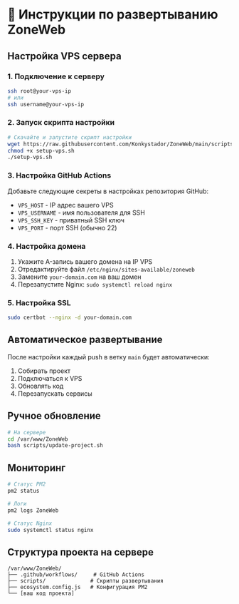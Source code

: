# 🚀 Инструкции по развертыванию ZoneWeb

## Настройка VPS сервера

### 1. Подключение к серверу
```bash
ssh root@your-vps-ip
# или
ssh username@your-vps-ip
```

### 2. Запуск скрипта настройки
```bash
# Скачайте и запустите скрипт настройки
wget https://raw.githubusercontent.com/Konkystador/ZoneWeb/main/scripts/setup-vps.sh
chmod +x setup-vps.sh
./setup-vps.sh
```

### 3. Настройка GitHub Actions

Добавьте следующие секреты в настройках репозитория GitHub:
- `VPS_HOST` - IP адрес вашего VPS
- `VPS_USERNAME` - имя пользователя для SSH
- `VPS_SSH_KEY` - приватный SSH ключ
- `VPS_PORT` - порт SSH (обычно 22)

### 4. Настройка домена

1. Укажите A-запись вашего домена на IP VPS
2. Отредактируйте файл `/etc/nginx/sites-available/zoneweb`
3. Замените `your-domain.com` на ваш домен
4. Перезапустите Nginx: `sudo systemctl reload nginx`

### 5. Настройка SSL
```bash
sudo certbot --nginx -d your-domain.com
```

## Автоматическое развертывание

После настройки каждый push в ветку `main` будет автоматически:
1. Собирать проект
2. Подключаться к VPS
3. Обновлять код
4. Перезапускать сервисы

## Ручное обновление

```bash
# На сервере
cd /var/www/ZoneWeb
bash scripts/update-project.sh
```

## Мониторинг

```bash
# Статус PM2
pm2 status

# Логи
pm2 logs ZoneWeb

# Статус Nginx
sudo systemctl status nginx
```

## Структура проекта на сервере

```
/var/www/ZoneWeb/
├── .github/workflows/     # GitHub Actions
├── scripts/              # Скрипты развертывания
├── ecosystem.config.js   # Конфигурация PM2
└── [ваш код проекта]
```

